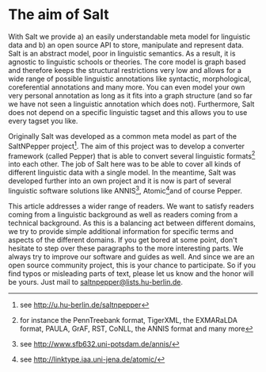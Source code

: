 # The aim of Salt

With Salt we provide a) an easily understandable meta model for
linguistic data and b) an open source API to store, manipulate and
represent data. Salt is an abstract model, poor in linguistic semantics.
As a result, it is agnostic to linguistic schools or theories. The core
model is graph based and therefore keeps the structural restrictions
very low and allows for a wide range of possible linguistic annotations
like syntactic, morphological, coreferential annotations and many more.
You can even model your own very personal annotation as long as it fits
into a graph structure (and so far we have not seen a linguistic
annotation which does not). Furthermore, Salt does not depend on a
specific linguistic tagset and this allows you to use every tagset you
like.

Originally Salt was developed as a common meta model as part of the
SaltNPepper project[^1]. The aim of this project was to develop a
converter framework (called Pepper) that is able to convert several
linguistic formats[^2] into each other. The job of Salt here was to be
able to cover all kinds of different linguistic data with a single
model. In the meantime, Salt was developed further into an own project
and it is now is part of several linguistic software solutions like
ANNIS[^3], Atomic[^4]and of course Pepper.

This article addresses a wider range of readers. We want to satisfy
readers coming from a linguistic background as well as readers coming
from a technical background. As this is a balancing act between
different domains, we try to provide simple additional information for
specific terms and aspects of the different domains. If you get bored at
some point, don\'t hesitate to step over these paragraphs to the more
interesting parts. We always try to improve our software and guides as
well. And since we are an open source community project, this is your
chance to participate. So if you find typos or misleading parts of text,
please let us know and the honor will be yours. Just mail to
<saltnpepper@lists.hu-berlin.de>.

[^1]: see <http://u.hu-berlin.de/saltnpepper>

[^2]: for instance the PennTreebank format, TigerXML, the EXMARaLDA
    format, PAULA, GrAF, RST, CoNLL, the ANNIS format and many more

[^3]: see <http://www.sfb632.uni-potsdam.de/annis/>

[^4]: see <http://linktype.iaa.uni-jena.de/atomic/>